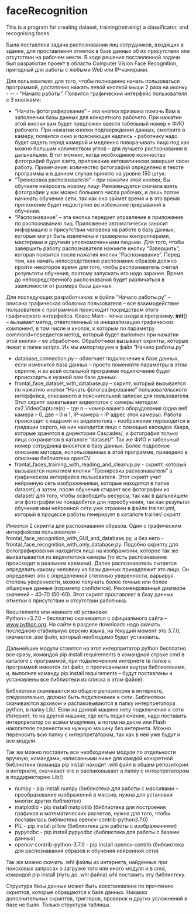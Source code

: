 # faceRecognition
This is a program for creating dataset, training(retrainig) a classificator, and recognising faces.


Была поставлена задача распознавания лиц сотрудников, входящих в здание, для проставления отметок в базе данных об их присутствии или отсутствии на рабочем месте. В ходе решения поставленной задачи был разработан проект в области Computer Vision Face Recognition, пригодный для работы с любыми Web или IP-камерами. 

Для пользователя: для того, чтобы полноценно начать пользоваться программой, достаточно нажать левой кнопкой мыши 2 раза на иконку - -- - “Начало работы”. Появится графический интерфейс пользователя с 3 кнопками:
-	“Начать фотографирование” – эта кнопка призвана помочь Вам в заполнении базы данных для конкретного рабочего. При нажатии этой кнопки вам будет предложен ввести табельный номер и ФИО рабочего. При нажатии кнопки подтверждения данных, смотрите в камеру, появится окно и поясняющая надпись - работнику надо будет сидеть перед камерой и медленно поворачивать лицо под как можно большим количеством углов – для лучшего распознавания в дальнейшем. В тот момент, когда необходимое количество фотографий будет взято, приложение автоматически завершит свою работу. Примечание: количество фотографий определено в тексте программы и в данном случае принято на уровне 150 штук.
- “Тренировка распознавателя” – при нажатии этой кнопки, Вы обучаете нейросеть новому лицу. Рекомендуется сначала взять фотографии у как можно большего числа рабочих, и лишь потом начинать обучение сети, так как оно займет время и в это время приложение будет недоступно во избежание прерываний в обучении.
-	“Распознавание” – эта кнопка передает управление в приложение по распознаванию лиц. Приложение автоматически заносит информацию о присутствии человека на работе в базу данных, которые могут быть извлечены и проверены контроллерами, мастерами и другими уполномоченными людьми. Для того, чтобы завершить работу распознавателя нажмите кнопку “Завершить”, которая появится после нажатия кнопки “Распознавание”. Перед тем, как начать непосредственно распознание образов должно пройти некоторое время для того, чтобы распознаватель считал результаты обучения, поэтому запускать его надо заранее. Время до непосредственного распознавания будет различаться в зависимости от размера базы данных.


Для последующих разработчиков: в файле “Начало работы.ру” – описана графическая оболочка пользователя – все взаимодействие пользователя с программой происходит посредством этого графического интерфейса. Класс Main – точка входа в программу. __init__() – вызывает метод, ответственный за инициализацию графических компонент, в том числе и кнопок, к которым по параметру command=передается метод, который будет выполнен при нажатии этой кнопки – ее обработчик. Обработчики вызывают скрипты, которые лежат в папке scripts. Их мы импортируем в файл “Начало работы.py”
- database_connection.ру – облегчает подключение к базе данных, если изменится база данных – просто поменяйте параметры в этом скрипте, и во всей остальной программе подключение будет происходить к нужной вам базе данных.
- frontal_face_dataset_with_database.py – скрипт, который вызывается по нажатию кнопки “Начать фотографирование” пользовательского интерфейса, описанного в пояснительной записке для пользователя. Этот скрипт захватывает видеопоток с камеры методом cv2.VideoCapture(n) – где n – номер вашего оборудования (одна веб камера – 0, две – 0 и 1, IP-камера – IP адрес этой камеры).
Работа происходит с кадрами из видеопотока – изображение переводится в градации серого, на них находится лицо с помощью каскадов Хаара, которые хранятся в директории Cascades/, и фотография только лица сохраняется в каталоге “dataset/”. Так же ФИО и табельный номер сотрудника вносятся в базу данных. Более подробное описание методов, использованных в этой программе, приведено в описании библиотеки openCV.
- frontal_faces_training_with_reading_and_cleanup.py - скрипт, который вызывается нажатием кнопки “Тренировка распознавателя” в графическом интерфейсе пользователя. Этот скрипт учит нейронную сеть изображениями, которые находятся в папке dataset/, а затем, после обучения стирает все фотографии из dataset/ для того, чтобы освободить ресурсы, так как в дальнейшем эти фотографии не понадобятся для переобучения, так как результат обучения ими нейронной сети уже отражен в файле trainer.yml, который в процессе работы генерирует в каталоге trainer/ скрипт.

Имеется 2 скрипта для распознавания образов. Один с графическим интерфейсом пользователя - frontal_face_recognition_with_GUI_and_database.py, и без него - frontal_face_recognition_with_only_database.py. Подобно скрипту для фотографирования находится лицо на изображении, которое так же выхватывается из видеопотока камеры (то есть распознавание происходит в реальном времени). Далее распознаватель пытается определить какому человеку из базы данных принадлежит это лицо. Он определяет это с определенной степенью уверенности, варьируя степень уверенности, можно получать более точные или более обширные данные (параметр confidence). Рекомендованный диапазон значений – 40-70 (50-60). Этот скрипт проставляет в базу данных отметки о присутствии и отсутствии работника.

Requirements или немного об установке:<br>
Python==3.7.0 – бесплатно скачивается с официального сайта – www.python.org.
На сайте в разделе downloads надо скачать последнюю стабильную версию языка, на текущий момент это 3.7.0, скачается .ехе файл, который необходимо будет установить.

Дальнейшие модули ставятся на этот интерпретатор python бесплатно все сразу, командой pip install requirements в командной строке cmd в каталоге с программой, при подключенном интернете (в папке с программой имеется .txt файл, с прописанными внутри библиотеками, и, выполняя команду pip install requirements – будут поставлены и установлены все библиотеки из списка в этом файле).

Библиотеки скачиваются из общего репозитория в интернете, следовательно, должно быть подключение к сети. Библиотеки скачиваются архивом и распаковываются в папку интерпретатора python, в папку Lib/. Если на данной машине нету подключения к сети Интернет, то на другой машине, где есть подключение, надо поставить интерпретатор со всеми модулями, а потом на диске или Flash накопителе перенести на нужную машину без интернета. Можно переносить всю папку с интерпретатором, так как в ней уже будут и все модули. 

Так же можно поставить все необходимые модули по отдельности вручную, командами, написанными ниже для каждой конкретной библиотеки (команда pip install находит .whl файл в общем репозитории в интернете, скачивает его и распаковывает в папку с интерпретатором в поддиректорию Lib/)

- numpy - pip install numpy
(библиотека для работы с массивами – преобразование изображений в массив, нужна для установки многих других библиотек)
- matplotlib - pip install matplotlib
(библиотека для построения графиков и математических расчетов, нужна для того, чтобы поставилась библиотека opencv-contrib-python3.7.0)
- PIL - pip install pillow
(библиотека для работы с изображениями) 
- pypyodbc - pip install pypyodbc 
(библиотека для работы с базами данных)
- opencv-contrib-python-3.7.0 - pip install opencv-contrib 
(библиотека для распознавания образов и обучения нейронной сети)

Так же можно скачать .whl файлы из интернета, найденные при поисковых запросах о загрузке того или иного модуля и в cmd, командой pip install (путь до .whl файла).whl поставить эту библиотеку. 

Структура базы данных может быть восстановлена по прочтению скриптов, которые обращаются к базе данных. Никаких дополнительных скриптов, триггеров, проверок и других усложнений в базе не было. Только структура таблицы.
